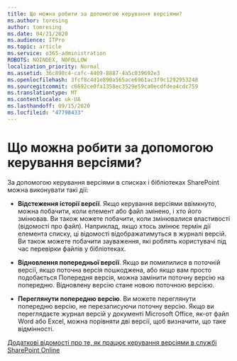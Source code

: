 ```yaml
---
title: Що можна робити за допомогою керування версіями?
ms.author: toresing
author: tomresing
ms.date: 04/21/2020
ms.audience: ITPro
ms.topic: article
ms.service: o365-administration
ROBOTS: NOINDEX, NOFOLLOW
localization_priority: Normal
ms.assetid: 36c890c4-cafc-4409-8887-4a5c039692e3
ms.openlocfilehash: 3fcf8c4d1e890a565ace6961ac3f9c1292953248
ms.sourcegitcommit: c6692ce0fa1358ec3529e59ca0ecdfdea4cdc759
ms.translationtype: MT
ms.contentlocale: uk-UA
ms.lasthandoff: 09/15/2020
ms.locfileid: "47798433"
---
```

# <a name="what-can-i-do-with-versioning"></a>Що можна робити за допомогою керування версіями?

За допомогою керування версіями в списках і бібліотеках SharePoint можна виконувати такі дії:
  
- **Відстеження історії версії**. Якщо керування версіями ввімкнуто, можна побачити, коли елемент або файл змінено, і хто його змінював. Ви також можете побачити, коли змінювалися властивості (відомості про файл). Наприклад, якщо хтось змінює термін дії елемента списку, ці відомості відображатимуться в журналі версій. Ви також можете побачити зауваження, які роблять користувачі під час перевірки файлів у бібліотеках. 
    
- **Відновлення попередньої версії**. Якщо ви помилилися в поточній версії, якщо поточна версія пошкоджена, або якщо вам просто подобається Попередня версія, можна замінити поточну версію на попередню. Відновлену версію стане новою поточною версією. 
    
- **Переглянути попередню версію**. Ви можете переглянути попередню версію, не перезаписуючи поточну версію. Якщо ви переглядаєте журнал версій у документі Microsoft Office, як-от файл Word або Excel, можна порівняти дві версії, щоб визначити, що таке відмінності. 
    
[Додаткові відомості про те, як працює керування версіями в службі SharePoint Online](https://go.microsoft.com/fwlink/?linkid=875710)
  

